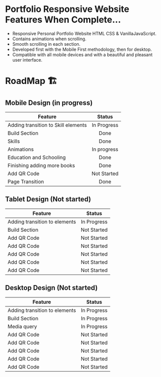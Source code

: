 

# Portfolio Responsive Website Features When Complete...
- Responsive Personal Portfolio Website HTML CSS & VanillaJavaScript.
- Contains animations when scrolling.
- Smooth scrolling in each section.
- Developed first with the Mobile First methodology, then for desktop.
- Compatible with all mobile devices and with a beautiful and pleasant user interface.


# RoadMap 🏗️

## Mobile Design (in progress)
|   Feature     | Status          
| ------------- |:-------------:|
| Adding transition to Skill elements     | In Progress | 
| Build Section      | Done      |
| Skills  | Done     |
| Animations | In progress      |
| Education and Schooling | Done      |
| Finishing adding more books  | Done      |
| Add QR Code | Not Started      |
| Page Transition | Done      |

## Tablet Design (Not started)
|   Feature     | Status          
| ------------- |:-------------:|
| Adding transition to elements     | In Progress | 
| Build Section      | Not Started      |
| Add QR Code | Not Started      |
| Add QR Code | Not Started      |
| Add QR Code | Not Started      |
| Add QR Code | Not Started      |
| Add QR Code | Not Started      |

## Desktop Design (Not started)
|   Feature     | Status          
| ------------- |:-------------:|
| Adding transition to elements     | In Progress | 
| Build Section      | In Progress      |
| Media query | In Progress | 
| Add QR Code | Not Started      |
| Add QR Code | Not Started      |
| Add QR Code | Not Started      |
| Add QR Code | Not Started      |
| Add QR Code | Not Started      |

